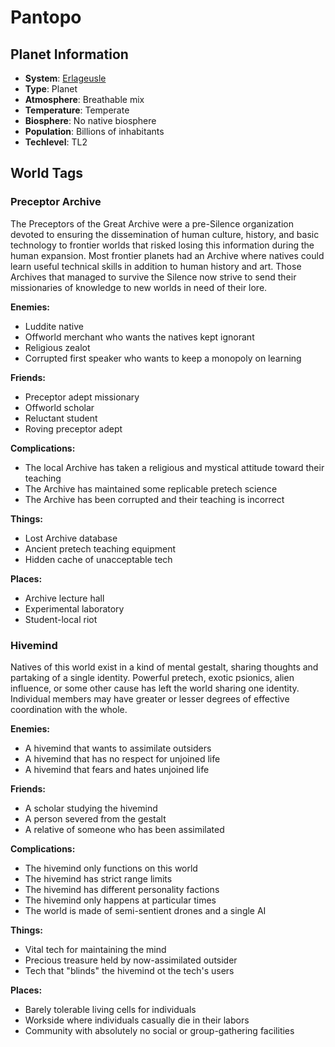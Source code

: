 # Pantopo

## Planet Information
- **System**: [Erlageusle](../../system--erlageusle.md)
- **Type**: Planet
- **Atmosphere**: Breathable mix
- **Temperature**: Temperate
- **Biosphere**: No native biosphere
- **Population**: Billions of inhabitants
- **Techlevel**: TL2

## World Tags

### Preceptor Archive

The Preceptors of the Great Archive were a pre-Silence organization devoted to ensuring the dissemination of human culture, history, and basic technology to frontier worlds that risked losing this information during the human expansion. Most frontier planets had an Archive where natives could learn useful technical skills in addition to human history and art. Those Archives that managed to survive the Silence now strive to send their missionaries of knowledge to new worlds in need of their lore.

**Enemies:**
- Luddite native
- Offworld merchant who wants the natives kept ignorant
- Religious zealot
- Corrupted first speaker who wants to keep a monopoly on learning

**Friends:**
- Preceptor adept missionary
- Offworld scholar
- Reluctant student
- Roving preceptor adept

**Complications:**
- The local Archive has taken a religious and mystical attitude toward their teaching
- The Archive has maintained some replicable pretech science
- The Archive has been corrupted and their teaching is incorrect

**Things:**
- Lost Archive database
- Ancient pretech teaching equipment
- Hidden cache of unacceptable tech

**Places:**
- Archive lecture hall
- Experimental laboratory
- Student-local riot

### Hivemind

Natives of this world exist in a kind of mental gestalt, sharing thoughts and partaking of a single identity. Powerful pretech, exotic psionics, alien influence, or some other cause has left the world sharing one identity. Individual members may have greater or lesser degrees of effective coordination with the whole.

**Enemies:**
- A hivemind that wants to assimilate outsiders
- A hivemind that has no respect for unjoined life
- A hivemind that fears and hates unjoined life

**Friends:**
- A scholar studying the hivemind
- A person severed from the gestalt
- A relative of someone who has been assimilated

**Complications:**
- The hivemind only functions on this world
- The hivemind has strict range limits
- The hivemind has different personality factions
- The hivemind only happens at particular times
- The world is made of semi-sentient drones and a single AI

**Things:**
- Vital tech for maintaining the mind
- Precious treasure held by now-assimilated outsider
- Tech that "blinds" the hivemind ot the tech's users

**Places:**
- Barely tolerable living cells for individuals
- Workside where individuals casually die in their labors
- Community with absolutely no social or group-gathering facilities

